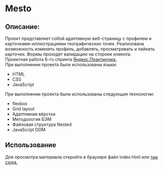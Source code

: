 <h1>Mesto</h1>
<h2>Описание:</h2>
Проект представляет собой адаптивную веб-страницу с профилем и карточками-иллюстрациями географических точек. Реализована возможность изменять профиль, добавлять, просматривать и лайкать карточки. Формы проходят валидацию на стороне клиента.<br>
Проектная работа 6-го спринта <a href="https://practicum.yandex.ru/profile/web/" target="_blank">Яндекс.Практикума.</a><br>
При выполнении проекта были использованы языки:
<ul><li>HTML</li><li>CSS</li><li>JavaScript</li></ul>
При выполнении проекта были использованы следующие технологии:
<ul><li>flexbox</li><li>Grid layout</li><li>Адаптивная вёрстка</li><li>Методология БЭМ</li><li>Файловая структура Nested</li><li>JavaScript DOM</li></ul>
<h2>Использование</h2>
Для просмотра материала откройте в браузере файл index.html или <a href="https://pavlogorbunov.github.io/mesto-pvg/" target="_blank">тык сюда.</a>

